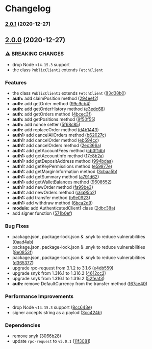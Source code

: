 # Changelog

### [2.0.1](https://github.com/vansergen/bitfinex-node-api/compare/v2.0.0...v2.0.1) (2020-12-27)

## [2.0.0](https://github.com/vansergen/bitfinex-node-api/compare/v1.0.0...v2.0.0) (2020-12-27)

### ⚠ BREAKING CHANGES

- drop Node `<14.15.3` support
- the class `PublicClient1` extends `FetchClient`

### Features

- the class `PublicClient1` extends `FetchClient` ([83d38b0](https://github.com/vansergen/bitfinex-node-api/commit/83d38b0a8d28b59e8b1a3d2b52b6d8772fb93088))
- **auth:** add claimPosition method ([294eef2](https://github.com/vansergen/bitfinex-node-api/commit/294eef27f3bdf3603d84c87188c055203c7e325c))
- **auth:** add getOrder method ([99c9cb4](https://github.com/vansergen/bitfinex-node-api/commit/99c9cb4eda30bf67fe6ddb1d7c9a1eaa54513f78))
- **auth:** add getOrderHistory method ([e3edc68](https://github.com/vansergen/bitfinex-node-api/commit/e3edc682838c398f3e1ac9e0da6774f31630d04d))
- **auth:** add getOrders method ([4bcec3f](https://github.com/vansergen/bitfinex-node-api/commit/4bcec3fa2240107ef5b34416c3658af8b38bb4bc))
- **auth:** add getPositions method ([9f50f55](https://github.com/vansergen/bitfinex-node-api/commit/9f50f5520657ff3ce0100bd3f02eef4bfd816de8))
- **auth:** add nonce setter ([5f68c85](https://github.com/vansergen/bitfinex-node-api/commit/5f68c8585a67de497b5c8b24b9c167c2b07852ac))
- **auth:** add replaceOrder method ([d4b1443](https://github.com/vansergen/bitfinex-node-api/commit/d4b1443b57709f4ba2dba215cd0904054cc1b605))
- **auth1:** add cancelAllOrders method ([b62027c](https://github.com/vansergen/bitfinex-node-api/commit/b62027cadb32245e99075c65e884c45d0fc48170))
- **auth1:** add cancelOrder method ([eb594cc](https://github.com/vansergen/bitfinex-node-api/commit/eb594cc43afbf24a676bfd88da3d356a049d9fde))
- **auth1:** add cancelOrders method ([2ec366a](https://github.com/vansergen/bitfinex-node-api/commit/2ec366a66d4401a41504bbb9eefe671efc73792f))
- **auth1:** add getAccountFees method ([cb3f1db](https://github.com/vansergen/bitfinex-node-api/commit/cb3f1dbaab35c85f79080df8d436370166dd0726))
- **auth1:** add getAccountInfo method ([17c8b2a](https://github.com/vansergen/bitfinex-node-api/commit/17c8b2ab41e40a6bfa64a756528f378e913f48b3))
- **auth1:** add getDepositAddress method ([994bdaa](https://github.com/vansergen/bitfinex-node-api/commit/994bdaac03446b0506501e8edee3a79da9484b79))
- **auth1:** add getKeyPermissions method ([e59877e](https://github.com/vansergen/bitfinex-node-api/commit/e59877eb53520ada497ed50abe214bbd82cabc6e))
- **auth1:** add getMarginInformation method ([3cbaa5b](https://github.com/vansergen/bitfinex-node-api/commit/3cbaa5b764ba695779bacf34c457746c07046904))
- **auth1:** add getSummary method ([a791d62](https://github.com/vansergen/bitfinex-node-api/commit/a791d628bc58f10c40c505089c1745ad3b39b174))
- **auth1:** add getWalletBalances method ([9608552](https://github.com/vansergen/bitfinex-node-api/commit/96085522feda5f6c04d0232f4a12c306cb2b3559))
- **auth1:** add newOrder method ([fa99be3](https://github.com/vansergen/bitfinex-node-api/commit/fa99be30086633cbc6eb712081e85754fa3ec111))
- **auth1:** add newOrders method ([c6a95b2](https://github.com/vansergen/bitfinex-node-api/commit/c6a95b2f01524e5dcf734d193cce0e3904f58815))
- **auth1:** add transfer method ([b9e0923](https://github.com/vansergen/bitfinex-node-api/commit/b9e09237a85eca71f3aac800d314651d51f9a717))
- **auth1:** add withdraw method ([6bca2d9](https://github.com/vansergen/bitfinex-node-api/commit/6bca2d9e4bc003c57901705bbe318b9bdae16fdf))
- **module:** add AuthenticatedClient1 class ([2dbc38a](https://github.com/vansergen/bitfinex-node-api/commit/2dbc38a690dc87240eadd78b4e6362143fff708a))
- add signer function ([571b0ef](https://github.com/vansergen/bitfinex-node-api/commit/571b0ef71189ab62043617c46b57bb83850a4e67))

### Bug Fixes

- package.json, package-lock.json & .snyk to reduce vulnerabilities ([0aad4ab](https://github.com/vansergen/bitfinex-node-api/commit/0aad4ab816e396e641c0da7ebc167e036bd67b2a))
- package.json, package-lock.json & .snyk to reduce vulnerabilities ([8e0853f](https://github.com/vansergen/bitfinex-node-api/commit/8e0853f629dda2dd6e0426a684801b0dab73335c))
- package.json, package-lock.json & .snyk to reduce vulnerabilities ([d365377](https://github.com/vansergen/bitfinex-node-api/commit/d365377a9ac7e93b937692013b3f6aba5dcf5ce3))
- upgrade rpc-request from 3.1.2 to 3.1.6 ([e4db559](https://github.com/vansergen/bitfinex-node-api/commit/e4db5590745c05e1abedf596341c7320c5bc6081))
- upgrade snyk from 1.316.1 to 1.316.2 ([4612cc2](https://github.com/vansergen/bitfinex-node-api/commit/4612cc2b84f3bd64973cd1bf883f12d8ba865886))
- upgrade snyk from 1.316.1 to 1.316.2 ([52feaf3](https://github.com/vansergen/bitfinex-node-api/commit/52feaf36219f49f344333ebb665c2e2853b39013))
- **auth:** remove DefaultCurrency from the transfer method ([f67ae40](https://github.com/vansergen/bitfinex-node-api/commit/f67ae400046c610b195c0e5d278a0bb24d415344))

### Performance Improvements

- drop Node `<14.15.3` support ([8cc643e](https://github.com/vansergen/bitfinex-node-api/commit/8cc643ef65561e73e85bce829953c73345c85110))
- signer accepts string as a paylod ([3cc424b](https://github.com/vansergen/bitfinex-node-api/commit/3cc424b955ab762fa63b3603ec93f73dc598b3ce))

### Dependencies

- remove snyk ([3066b28](https://github.com/vansergen/bitfinex-node-api/commit/3066b28de197c6831eb4426c25a5a320fe3c3506))
- update `rpc-request` to `v5.0.1` ([11f3081](https://github.com/vansergen/bitfinex-node-api/commit/11f3081e0e07da9031e4116e5a585ce4e0ae3163))
